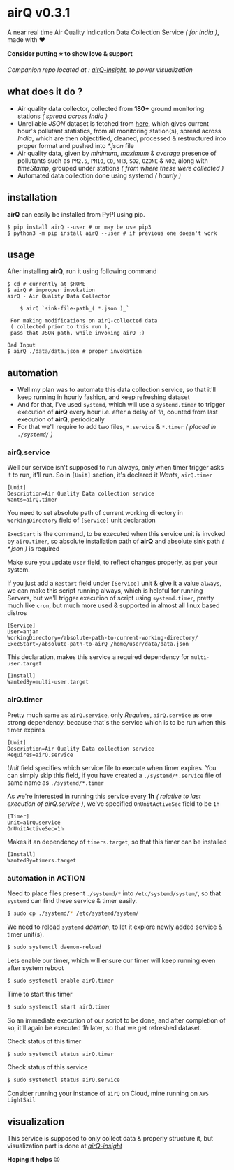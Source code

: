# airQ v0.3.1
A near real time Air Quality Indication Data Collection Service _( for India )_, made with :heart:

**Consider putting :star: to show love & support**

_Companion repo located at : [airQ-insight](https://github.com/itzmeanjan/airQ-insight), to power visualization_

## what does it do ?
- Air quality data collector, collected from **180+** ground monitoring stations _( spread across India )_
- Unreliable _JSON_ dataset is fetched from [here](https://api.data.gov.in/resource/3b01bcb8-0b14-4abf-b6f2-c1bfd384ba69?api_key=your-api-key&format=json&offset=0&limit=10), which gives current hour's pollutant statistics, from all monitoring station(s), spread across _India_, which are then objectified, cleaned, processed & restructured into proper format and pushed into _*.json_ file
- Air quality data, given by _minimum_, _maximum_ & _average_ presence of pollutants such as `PM2.5`, `PM10`, `CO`, `NH3`, `SO2`, `OZONE` & `NO2`, along with _timeStamp_, grouped under stations _( from where these were collected )_
- Automated data collection done using systemd _( hourly )_

## installation
**airQ** can easily be installed from PyPI using pip.
```shell script
$ pip install airQ --user # or may be use pip3
$ python3 -m pip install airQ --user # if previous one doesn't work
```
## usage
After installing **airQ**, run it using following command
```shell script
$ cd # currently at $HOME
$ airQ # improper invokation
airQ - Air Quality Data Collector

	$ airQ `sink-file-path_( *.json )_`

 For making modifications on airQ-collected data
 ( collected prior to this run ),
 pass that JSON path, while invoking airQ ;)

Bad Input
$ airQ ./data/data.json # proper invokation
```

## automation
- Well my plan was to automate this data collection service, so that it'll keep running in hourly fashion, and keep refreshing dataset
- And for that, I've used `systemd`, which will use a `systemd.timer` to trigger execution of **airQ** every hour i.e. after a delay of _1h_, counted from last execution of **airQ**, periodically
- For that we'll require to add two files, `*.service` & `*.timer` _( placed in `./systemd/` )_

### airQ.service
Well our service isn't supposed to run always, only when timer trigger asks it to run, it'll run. So in `[Unit]` section, it's declared it _Wants_, `airQ.timer`
```
[Unit]
Description=Air Quality Data collection service
Wants=airQ.timer
```
You need to set absolute path of current working directory in `WorkingDirectory` field of `[Service]` unit declaration

`ExecStart` is the command, to be executed when this service unit is invoked by `airQ.timer`, so absolute installation path of **airQ** and absolute sink path _( *.json )_ is required

Make sure you update `User` field, to reflect changes properly, as per your system.

If you just add a `Restart` field under `[Service]` unit & give it a value `always`, we can make this script running always, which is helpful for running Servers, but we'll trigger execution of script using `systemd.timer`, pretty much like `cron`, but much more used & supported in almost all linux based distros
```
[Service]
User=anjan
WorkingDirectory=/absolute-path-to-current-working-directory/
ExecStart=/absolute-path-to-airQ /home/user/data/data.json
```
This declaration, makes this service a required dependency for `multi-user.target`
```
[Install]
WantedBy=multi-user.target
```
### airQ.timer
Pretty much same as `airQ.service`, only _Requires_, `airQ.service` as one strong dependency, because that's the service which is to be run when this timer expires
```
[Unit]
Description=Air Quality Data collection service
Requires=airQ.service
```
_Unit_ field specifies which service file to execute when timer expires.
You can simply skip this field, if you have created a `./systemd/*.service` file of same name as `./systemd/*.timer`

As we're interested in running this service every **1h** _( relative to last execution of airQ.service )_, we've specified `OnUnitActiveSec` field to be `1h`
```
[Timer]
Unit=airQ.service
OnUnitActiveSec=1h
```
Makes it an dependency of `timers.target`, so that this timer can be installed
```
[Install]
WantedBy=timers.target
```
### automation in ACTION
Need to place files present `./systemd/*` into `/etc/systemd/system/`, so that `systemd` can find these service & timer easily.
```bash
$ sudo cp ./systemd/* /etc/systemd/system/
```
We need to reload `systemd` _daemon_, to let it explore newly added service & timer unit(s).
```bash
$ sudo systemctl daemon-reload
```
Lets enable our timer, which will ensure our timer will keep running even after system reboot
```bash
$ sudo systemctl enable airQ.timer
```
Time to start this timer
```bash
$ sudo systemctl start airQ.timer
```
So an immediate execution of our script to be done, and after completion of so, it'll again be executed _1h_ later, so that we get refreshed dataset.

Check status of this timer
```bash
$ sudo systemctl status airQ.timer
```
Check status of this service
```bash
$ sudo systemctl status airQ.service
```
Consider running your instance of `airQ` on Cloud, mine running on `AWS LightSail`
## visualization
This service is supposed to only collect data & properly structure it, but visualization part is done at _[airQ-insight](https://github.com/itzmeanjan/airQ-insight)_

**Hoping it helps** :wink:

